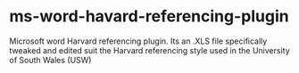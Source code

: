 # ms-word-havard-referencing-plugin
Microsoft word Harvard referencing plugin. Its an .XLS file specifically tweaked and edited suit the Harvard referencing style used in the University of South Wales (USW)
